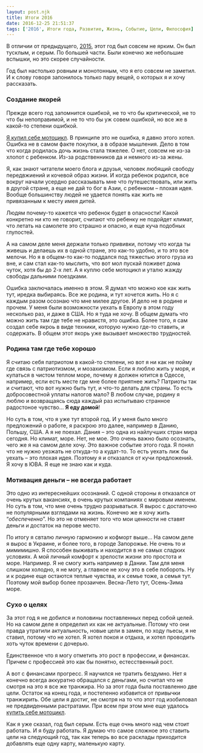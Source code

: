 ```yaml
---
layout: post.njk
title: Итоги 2016
date: 2016-12-25 21:51:37
tags: ['2016', Итоги года, Развитие, Жизнь, Событие, Цели, Философия]
---
```


В отличии от предыдущего, [2015](/blog/2016/01/itogi-2015-god-byl-iarkii-i-tiazhelyi/), этот год был совсем не ярким. Он был тусклым, и серым. По большей части. Были конечно же небольшие вспышки, но это скорее случайности. 

Год был настолько ровным и монотонным, что я его совсем не заметил. И к слову говоря запонилось только пару вещей, о которых я и хочу рассказать.

### Создание якорей

Прежде всего год запомнится ошибкой, не то что бы критической, не то что бы непоправимой, и не то что бы уж совем ошибкой, но все же в какой-то степени ошибкой. 

[Я купил себе мотоцикл](/blog/2016/06/kupil-sebe-mototsikl/). В принципе это не ошибка, я давно этого хотел. Ошибка не в самом факте покупки, а в образе мышления. Дело в том что когда родилась дочь жизнь стала тяжелее. О нет, совсем не из-за хлопот с ребенком. Из-за родственников да и немного из-за жены. 

Я, как знают читатели моего блога и друзья, человек любящий свободу передвжиений и кочевой образ жизни. И когда ребенок родился, все вокруг начали усердно рассказывать мне что путешествовать, или жить в другой стране, а еще не дай то бог в Азии, с ребенком – плохая идея. Вообще большинству людей не удается понять как жить не привязанным к месту имея дитей.

Людям почему-то кажется что ребенок будет в опасности! Какой конкретно ни кто не говорит, считают что ребенку не подойдет климат, что летать на самолете это страшно и опасно, и еще куча подобных глупостей. 

А на самом деле меня держали только прививки, потому что когда ты живешь и делаешь их в одной стране, это как-то удобно, и то это все мелочи. Но я в общем-то как-то поддался под тяжестью этого груза из вне, и сам стал как-то мыслить, что вот мол пускай поживет дома чуток, хотя бы до 2-х лет. А я куплю себе мотоцикл и уталю жажду свободы дальними поездками. 

Ошибка заключалась именно в этом. Я думал что можно кое как жить тут, иредка выбираясь. Все же родина, и тут хочется жить. Но я с каждым разом осознаю что мне милее другое. И дело не в родине и прочем. У меня были возможности уехать в Европу в этом году несколько раз, и даже в США. Но я туда не хочу. В общем думать что можно жить там где тебе не нравистя, это ошибка. Более того, я сам создал себе якроь в виде техники, которую нужно где-то ставить, и содержать. В общем этот якорь уже вызывает множество трудностей.

### Родина там где тебе хорошо

Я считаю себя патриотом в какой-то степени, но вот я ни как не пойму где связь с патриотизмом, и мозахизмом. Если я люблю жить у моря, и купаться в чистом теплом море, почему я должен ютится в Одессе, например, если есть месте где мне более приятнее жить? Патриоты так и считают, что вот нужно быть тут, и что-то делать для страны. То есть добросовестной уплаты налогов мало? В любом случае, родину я люблю и возвращаясь сюда каждый раз испытываю странное радостоное чувство… **Я еду домой**!

Но суть в том, что я уже тут второй год. И у меня было много предложений о работе, я раскрою это далее, например в Данию, Польшу, США. А я не поехал. Дания – это одна из найлучших стран мира сегодня. Но климат, море. Нет, не мое. Это очень важно было осознать, чего же я на самом деле хочу. Это важное событие этого года. Я понял что не нужно уезжать не откуда-то а кудат-то. То есть уехать лиж бы уехать – это плохая идея. Поэтому я и отказался от кучи предложений. Я хочу в ЮВА. Я еще не знаю как и куда.

### Мотивация деньги – не всегда работает

Это одно из интереснейших осознаний. С одной стороны я отказался от очень крутых вакансиях, в очень крутых компаниях с мировым именем. Но суть в том, что мне очень трудно разрываться. Я вырос с достаточно не популярными взглядами на жизнь. Конечно же я хочу жить “*обеспеченно*”. Но это не отменяет того что мои ценности не ставят деньги и достаток на перове место.

По итогу я свталю личную гармонию и кофморт выше… На самом деле я вырос в Украине, и более того, в городе Запорожье. Не очень то и *мимимишно*. Я способен выживать и находится в не самых сладких условиях. А мой личный комфорт к зрелости жизни это простота и море. Например. Я не смогу жить например в Дании. Там для меня слишком холодно, я не могу, а главное не хочу это в себе побороть. Ну и к родине еще остаются теплые чувства, и к семье тоже, а семья тут. Поэтому мой выбор более прозаичен. Весна-Лето тут, Осень-Зима море.

### Сухо о целях

За этот год я не добился и половины поставленных перед собой целей. Но на самом деле я определил их как не актуальные. Потому что они правда утратили актуальность, новые цели в замен, по ходу пьесы, я не ставил, потому что не хотел. Я хотел покоя и отдыха, и хотел проводить хоть чуток времени с дочерью.

Единственное что я могу отметить это рост в профессии, и финансах. Причем с профессией это как бы понятно, естесственный рост. 

А вот с финансами прогресс. Я научился не тратить бездумно. Нет я конечно всегда аккуратно обращался с деньгами, но считал что не смотря на это я все же транжира. Но за этот года была поставленно две цели. Остаток на конец года, и постепенно избавится от привычки транжирить. Обе цели я достиг, не смотря на то что этот год изобиловал не предвиденными растратами. При всем при этом мне еще удалось [купить себе мотоцикл](/blog/2016/06/kupil-sebe-mototsikl/).

Как я уже сказал, год был серым. Есть еще очнь много над чем стоит работать. И я буду работать. Я думаю что самое сложное это ставить цели на следующий год, так как теперь во все расклады приходится добавлять еще одну карту, маленькую карту.